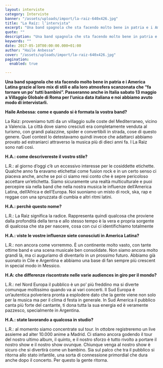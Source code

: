 ```yaml
---
layout: interviste
category: Interviste
banner: "/assets/uploads/import/la-raiz-640x426.jpg"
title: "La Raíz: l’intervista"
excerpt: "Una band spagnola che sta facendo molto bene in patria e i America Latina grazie al loro mix di stili e alla loro atmosfera scanzonata che “fa tornare un po’ tutti bambini”. Passeranno anche in Italia sabato 13 maggio a Villaggio Globale di Roma per l’unica data italiana e noi abbiamo avuto modo di intervistarli.…"
quote: ""
description: "Una band spagnola che sta facendo molto bene in patria e i America Latina grazie al loro mix di stili e alla loro atmosfera scanzonata che “fa tornare un po’ tutti bambini”. Passeranno anche in Italia sabato 13 maggio a Villaggio Globale di Roma per l’unica data italiana e noi abbiamo avuto modo di intervistarli.…"
keywords: ""
date: 2017-05-10T00:00:00.000+01:00
author: "Haile Anbessa"
cover: "/assets/uploads/import/la-raiz-640x426.jpg"
pagination:
  enabled: true

---
```


**Una band spagnola che sta facendo molto bene in patria e i America Latina grazie al loro mix di stili e alla loro atmosfera scanzonata che “fa tornare un po’ tutti bambini”. Passeranno anche in Italia sabato 13 maggio a Villaggio Globale di Roma per l’unica data italiana e noi abbiamo avuto modo di intervistarli.**

**Haile Anbessa: come e quando si è formata la vostra band?**

La Raìz: proveniamo tutti da un villaggio sulle coste del Mediterraneo, vicino a Valencia. La città dove siamo cresciuti era completamente venduta al turismo, con grandi palazzine, spider e convertibili in strada, cose di questo genere. Quel contest lo detestavamo quindi invece che adattarci abbiamo provato ad estraniarci attraverso la musica più di dieci anni fa. I La Raìz sono nati così.

**H.A.: come descrivereste il vostro stile?**

L.R.: al giorno d’oggi c’è un eccessivo interesse per le cosiddette etichette. Qualche anno fa eravamo etichettai come fusion rock e in un certo senso ci piaceva anche, anche se poi ci siamo resi conto che è sepre pericoloso accettare un’etichetta. Siamo sicuramente una realtà multiculturale e puoi percepire sia nella band che nella nostra musica le influenze dell’America Latina, dell’Africa e dell’Europa. Noi suoniamo un misto di rock, ska, rap e reggae con una spruzzata di cumbia e altri ritmi latini.

**H.A.: perchè questo nome?**

L.R.: La Raìz significa la radice. Rappresenta quindi qualcosa che proviene dalla profondità della terra e allo stesso tempo è la vera e propria sorgente di qualcosa che sta per nascere, cosa con cui ci identifichiamo totalmente

**H.A.: viste le vostre influenze siete conosciuti in America Latina?**

L.R.: non ancora come vorremmo. È un continente molto vasto, con tante ottime band e una scena musicale ben consolidate. Non siamo ancora molto grandi là, ma ci auguriamo di diventarlo in un prossimo futuro. Abbiamo già suonato in Cile e Argentina e abbiamo una base di fan sempre più crescent in special modo in Messico.

**H.A: che differenze riscontrate nelle varie audiences in giro per il mondo?**

L.R.: nel Nord Europa il pubblico è un po’ più freddino ma si diverte comunque moltissimo quando va ai vari concerti. Il Sud Europa è un’autentica polveriera pronta a esplodere dato che la gente viene non solo per la musica ma per il clima d festa in generale. In Sud America il pubblico canta più forte del cantante, ti dona tutta la sua energia ed è veramente pazzesco, specialmente in Argentina.

**H.A.: state lavorando a qualcosa in studio?**

L.R.: al momento siamo concentrate sul tour. In ottobre registreremo un live assieme ad alter 10.000 anime a Madrid. Ci stiamo ancora godendo il tour del nostro ultimo album, il quinto, e il nostro sforzo è tutto rivolto a portare il nostro show e il nostro show ovunque. Chiunque venga al nostro show è sicuro che si divertirà come un bambino. Sia sul palco che tra il pubblico si ritorna allo stato infantile, una sorta di connessione primordial che dura anche dopo il concerto. Per questo la gente ritorna.